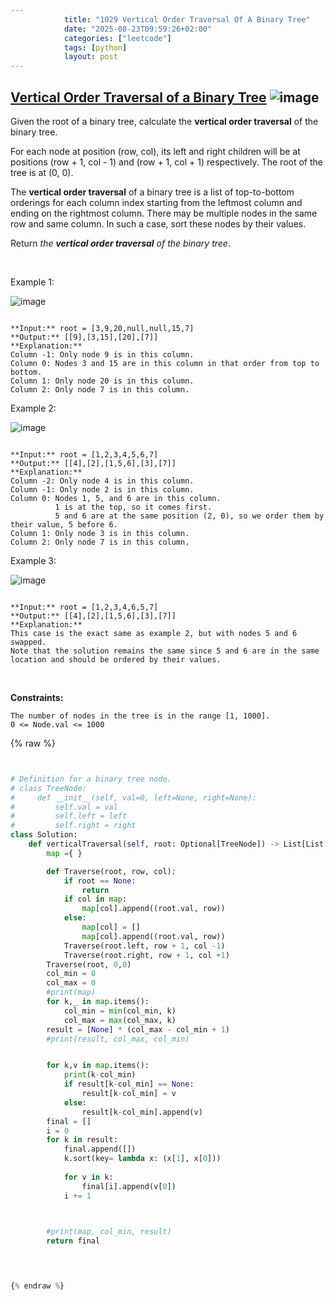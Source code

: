 ```yaml
---
            title: "1029 Vertical Order Traversal Of A Binary Tree"
            date: "2025-08-23T09:59:26+02:00"
            categories: ["leetcode"]
            tags: [python]
            layout: post
---
```

            
## [Vertical Order Traversal of a Binary Tree](https://leetcode.com/problems/vertical-order-traversal-of-a-binary-tree) ![image](https://img.shields.io/badge/Difficulty-Hard-red)

Given the root of a binary tree, calculate the **vertical order traversal** of the binary tree.

For each node at position (row, col), its left and right children will be at positions (row + 1, col - 1) and (row + 1, col + 1) respectively. The root of the tree is at (0, 0).

The **vertical order traversal** of a binary tree is a list of top-to-bottom orderings for each column index starting from the leftmost column and ending on the rightmost column. There may be multiple nodes in the same row and same column. In such a case, sort these nodes by their values.

Return *the **vertical order traversal** of the binary tree*.

 

Example 1:

![image](https://assets.leetcode.com/uploads/2021/01/29/vtree1.jpg)
```

**Input:** root = [3,9,20,null,null,15,7]
**Output:** [[9],[3,15],[20],[7]]
**Explanation:**
Column -1: Only node 9 is in this column.
Column 0: Nodes 3 and 15 are in this column in that order from top to bottom.
Column 1: Only node 20 is in this column.
Column 2: Only node 7 is in this column.
```

Example 2:

![image](https://assets.leetcode.com/uploads/2021/01/29/vtree2.jpg)
```

**Input:** root = [1,2,3,4,5,6,7]
**Output:** [[4],[2],[1,5,6],[3],[7]]
**Explanation:**
Column -2: Only node 4 is in this column.
Column -1: Only node 2 is in this column.
Column 0: Nodes 1, 5, and 6 are in this column.
          1 is at the top, so it comes first.
          5 and 6 are at the same position (2, 0), so we order them by their value, 5 before 6.
Column 1: Only node 3 is in this column.
Column 2: Only node 7 is in this column.

```

Example 3:

![image](https://assets.leetcode.com/uploads/2021/01/29/vtree3.jpg)
```

**Input:** root = [1,2,3,4,6,5,7]
**Output:** [[4],[2],[1,5,6],[3],[7]]
**Explanation:**
This case is the exact same as example 2, but with nodes 5 and 6 swapped.
Note that the solution remains the same since 5 and 6 are in the same location and should be ordered by their values.

```

 

**Constraints:**

	The number of nodes in the tree is in the range [1, 1000].
	0 <= Node.val <= 1000

{% raw %}


```python


# Definition for a binary tree node.
# class TreeNode:
#     def __init__(self, val=0, left=None, right=None):
#         self.val = val
#         self.left = left
#         self.right = right
class Solution:
    def verticalTraversal(self, root: Optional[TreeNode]) -> List[List[int]]:
        map ={ }

        def Traverse(root, row, col):
            if root == None:
                return 
            if col in map:
                map[col].append((root.val, row))
            else:
                map[col] = []
                map[col].append((root.val, row))
            Traverse(root.left, row + 1, col -1)
            Traverse(root.right, row + 1, col +1)
        Traverse(root, 0,0)
        col_min = 0
        col_max = 0
        #print(map)
        for k,_ in map.items():
            col_min = min(col_min, k)
            col_max = max(col_max, k)
        result = [None] * (col_max - col_min + 1)
        #print(result, col_max, col_min)


        for k,v in map.items():
            print(k-col_min)
            if result[k-col_min] == None:
                result[k-col_min] = v
            else:
                result[k-col_min].append(v)
        final = []
        i = 0
        for k in result:
            final.append([])
            k.sort(key= lambda x: (x[1], x[0]))
           
            for v in k:
                final[i].append(v[0])
            i += 1


        
        #print(map, col_min, result)
        return final

        


{% endraw %}
```
